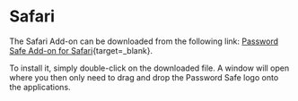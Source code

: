 # Safari

The Safari Add-on can be downloaded from the following link:
[Password Safe Add-on for Safari](https://mateso.co/PS8ADDONSAFARI){target=_blank}.

To install it, simply double-click on the downloaded file. A window will open where you then only need to drag and drop the Password Safe logo onto the applications.
